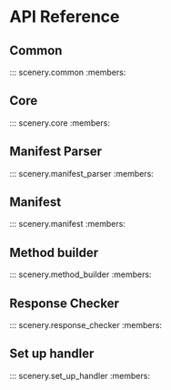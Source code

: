 # API Reference

## Common

::: scenery.common
    :members:

## Core

::: scenery.core
    :members:

## Manifest Parser

::: scenery.manifest_parser
    :members:

## Manifest

::: scenery.manifest
    :members:

## Method builder

::: scenery.method_builder
    :members:

## Response Checker

::: scenery.response_checker
    :members:

## Set up handler

::: scenery.set_up_handler
    :members:
